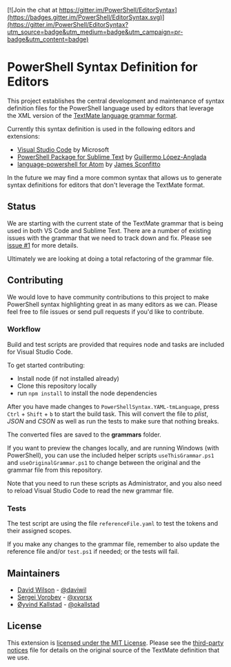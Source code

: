 [![Join the chat at https://gitter.im/PowerShell/EditorSyntax](https://badges.gitter.im/PowerShell/EditorSyntax.svg)](https://gitter.im/PowerShell/EditorSyntax?utm_source=badge&utm_medium=badge&utm_campaign=pr-badge&utm_content=badge)

# PowerShell Syntax Definition for Editors

This project establishes the central development and maintenance of syntax definition
files for the PowerShell language used by editors that leverage the XML version of the
[TextMate language grammar format](http://manual.macromates.com/en/language_grammars).

Currently this syntax definition is used in the following editors and extensions:

- [Visual Studio Code](https://github.com/Microsoft/vscode) by Microsoft
- [PowerShell Package for Sublime Text](https://github.com/SublimeText/PowerShell) by [Guillermo López-Anglada](https://github.com/guillermooo)
- [language-powershell for Atom](https://github.com/jugglingnutcase/language-powershell) by [James Sconfitto](https://github.com/jugglingnutcase/)

In the future we may find a more common syntax that allows us to generate syntax
definitions for editors that don't leverage the TextMate format.

## Status

We are starting with the current state of the TextMate grammar that is being used in
both VS Code and Sublime Text.  There are a number of existing issues with the grammar
that we need to track down and fix.  Please see [issue #1](https://github.com/PowerShell/EditorSyntax/issues/1)
for more details.

Ultimately we are looking at doing a total refactoring of the grammar file.

## Contributing

We would love to have community contributions to this project to make PowerShell syntax
highlighting great in as many editors as we can.  Please feel free to file issues or
send pull requests if you'd like to contribute.

### Workflow

Build and test scripts are provided that requires node and tasks are included for Visual Studio Code.

To get started contributing:

- Install node (if not installed already)
- Clone this repository locally
- run ``npm install`` to install the node dependencies

After you have made changes to ``PowerShellSyntax.YAML-tmLanguage``, press ``Ctrl`` + ``Shift`` + ``b`` to start the build task. This will convert the file to _plist_, _JSON_ and _CSON_ as well as run the tests to make sure that nothing breaks.

The converted files are saved to the **grammars** folder.

If you want to preview the changes locally, and are running Windows (with PowerShell), you can use the included helper scripts ``useThisGrammar.ps1`` and ``useOriginalGrammar.ps1`` to change between the original and the grammar file from this repository.

Note that you need to run these scripts as Administrator, and you also need to reload Visual Studio Code to read the new grammar file.

### Tests

The test script are using the file ``referenceFile.yaml`` to test the tokens and their assigned scopes.

If you make any changes to the grammar file, remember to also update the reference file and/or ``test.ps1`` if needed; or the tests will fail.

## Maintainers

- [David Wilson](https://github.com/daviwil) - [@daviwil](http://twitter.com/daviwil)
- [Sergei Vorobev](https://github.com/vors) - [@xvorsx](https://twitter.com/xvorsx)
- [Øyvind Kallstad](https://github.com/gravejester) - [@okallstad](https://twitter.com/okallstad)

## License

This extension is [licensed under the MIT License](LICENSE).  Please see the
[third-party notices](Third%20Party%20Notices.txt) file for details on the original
source of the TextMate definition that we use.
